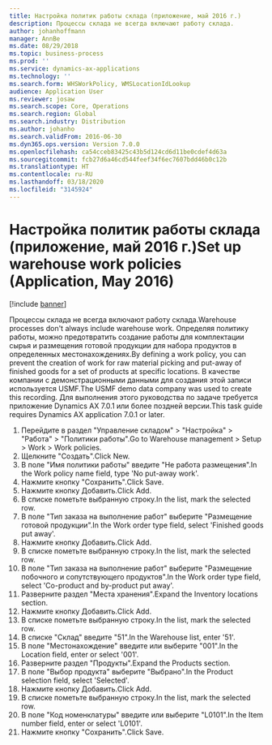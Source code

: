 ```yaml
---
title: Настройка политик работы склада (приложение, май 2016 г.)
description: Процессы склада не всегда включают работу склада.
author: johanhoffmann
manager: AnnBe
ms.date: 08/29/2018
ms.topic: business-process
ms.prod: ''
ms.service: dynamics-ax-applications
ms.technology: ''
ms.search.form: WHSWorkPolicy, WMSLocationIdLookup
audience: Application User
ms.reviewer: josaw
ms.search.scope: Core, Operations
ms.search.region: Global
ms.search.industry: Distribution
ms.author: johanho
ms.search.validFrom: 2016-06-30
ms.dyn365.ops.version: Version 7.0.0
ms.openlocfilehash: ca54cceb83425c43b5d124cd6d11be0cdef4d63a
ms.sourcegitcommit: fcb27d6a46cd544feef34f6ec7607bdd46b0c12b
ms.translationtype: HT
ms.contentlocale: ru-RU
ms.lasthandoff: 03/18/2020
ms.locfileid: "3145924"
---
```

# <a name="set-up-warehouse-work-policies-application-may-2016"></a><span data-ttu-id="dd785-103">Настройка политик работы склада (приложение, май 2016 г.)</span><span class="sxs-lookup"><span data-stu-id="dd785-103">Set up warehouse work policies (Application, May 2016)</span></span>

[!include [banner](../../includes/banner.md)]

<span data-ttu-id="dd785-104">Процессы склада не всегда включают работу склада.</span><span class="sxs-lookup"><span data-stu-id="dd785-104">Warehouse processes don't always include warehouse work.</span></span> <span data-ttu-id="dd785-105">Определяя политику работы, можно предотвратить создание работы для комплектации сырья и размещения готовой продукции для набора продуктов в определенных местонахождениях.</span><span class="sxs-lookup"><span data-stu-id="dd785-105">By defining a work policy, you can prevent the creation of work for raw material picking and put-away of finished goods for a set of products at specific locations.</span></span> <span data-ttu-id="dd785-106">В качестве компании с демонстрационными данными для создания этой записи используется USMF.</span><span class="sxs-lookup"><span data-stu-id="dd785-106">The USMF demo data company was used to create this recording.</span></span> <span data-ttu-id="dd785-107">Для выполнения этого руководства по задаче требуется приложение Dynamics AX 7.0.1 или более поздней версии.</span><span class="sxs-lookup"><span data-stu-id="dd785-107">This task guide requires Dynamics AX application 7.0.1 or later.</span></span>

1. <span data-ttu-id="dd785-108">Перейдите в раздел "Управление складом" > "Настройка" > "Работа" > "Политики работы".</span><span class="sxs-lookup"><span data-stu-id="dd785-108">Go to Warehouse management > Setup > Work > Work policies.</span></span>
2. <span data-ttu-id="dd785-109">Щелкните "Создать".</span><span class="sxs-lookup"><span data-stu-id="dd785-109">Click New.</span></span>
3. <span data-ttu-id="dd785-110">В поле "Имя политики работы" введите "Не работа размещения".</span><span class="sxs-lookup"><span data-stu-id="dd785-110">In the Work policy name field, type 'No put-away work'.</span></span>
4. <span data-ttu-id="dd785-111">Нажмите кнопку "Сохранить".</span><span class="sxs-lookup"><span data-stu-id="dd785-111">Click Save.</span></span>
5. <span data-ttu-id="dd785-112">Нажмите кнопку Добавить.</span><span class="sxs-lookup"><span data-stu-id="dd785-112">Click Add.</span></span>
6. <span data-ttu-id="dd785-113">В списке пометьте выбранную строку.</span><span class="sxs-lookup"><span data-stu-id="dd785-113">In the list, mark the selected row.</span></span>
7. <span data-ttu-id="dd785-114">В поле "Тип заказа на выполнение работ" выберите "Размещение готовой продукции".</span><span class="sxs-lookup"><span data-stu-id="dd785-114">In the Work order type field, select 'Finished goods put away'.</span></span>
8. <span data-ttu-id="dd785-115">Нажмите кнопку Добавить.</span><span class="sxs-lookup"><span data-stu-id="dd785-115">Click Add.</span></span>
9. <span data-ttu-id="dd785-116">В списке пометьте выбранную строку.</span><span class="sxs-lookup"><span data-stu-id="dd785-116">In the list, mark the selected row.</span></span>
10. <span data-ttu-id="dd785-117">В поле "Тип заказа на выполнение работ" выберите "Размещение побочного и сопутствующего продуктов".</span><span class="sxs-lookup"><span data-stu-id="dd785-117">In the Work order type field, select 'Co-product and by-product put away'.</span></span>
11. <span data-ttu-id="dd785-118">Разверните раздел "Места хранения".</span><span class="sxs-lookup"><span data-stu-id="dd785-118">Expand the Inventory locations section.</span></span>
12. <span data-ttu-id="dd785-119">Нажмите кнопку Добавить.</span><span class="sxs-lookup"><span data-stu-id="dd785-119">Click Add.</span></span>
13. <span data-ttu-id="dd785-120">В списке пометьте выбранную строку.</span><span class="sxs-lookup"><span data-stu-id="dd785-120">In the list, mark the selected row.</span></span>
14. <span data-ttu-id="dd785-121">В списке "Склад" введите "51".</span><span class="sxs-lookup"><span data-stu-id="dd785-121">In the Warehouse list, enter '51'.</span></span>
15. <span data-ttu-id="dd785-122">В поле "Местонахождение" введите или выберите "001".</span><span class="sxs-lookup"><span data-stu-id="dd785-122">In the Location field, enter or select '001'.</span></span>
16. <span data-ttu-id="dd785-123">Разверните раздел "Продукты".</span><span class="sxs-lookup"><span data-stu-id="dd785-123">Expand the Products section.</span></span>
17. <span data-ttu-id="dd785-124">В поле "Выбор продукта" выберите "Выбрано".</span><span class="sxs-lookup"><span data-stu-id="dd785-124">In the Product selection field, select 'Selected'.</span></span>
18. <span data-ttu-id="dd785-125">Нажмите кнопку Добавить.</span><span class="sxs-lookup"><span data-stu-id="dd785-125">Click Add.</span></span>
19. <span data-ttu-id="dd785-126">В списке пометьте выбранную строку.</span><span class="sxs-lookup"><span data-stu-id="dd785-126">In the list, mark the selected row.</span></span>
20. <span data-ttu-id="dd785-127">В поле "Код номенклатуры" введите или выберите "L0101".</span><span class="sxs-lookup"><span data-stu-id="dd785-127">In the Item number field, enter or select 'L0101'.</span></span>
21. <span data-ttu-id="dd785-128">Нажмите кнопку "Сохранить".</span><span class="sxs-lookup"><span data-stu-id="dd785-128">Click Save.</span></span>

